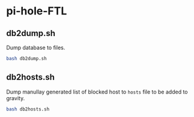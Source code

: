 # pi-hole-FTL

##  db2dump.sh

Dump database to files.

```sh
bash db2dump.sh
```

## db2hosts.sh

Dump manullay generated list of blocked host to `hosts` file to be added to gravity.

```sh
bash db2hosts.sh
```
